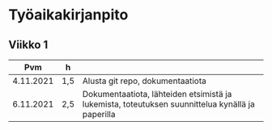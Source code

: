 # Työaikakirjanpito

## Viikko 1

Pvm       | h |  |
-----------|------|--------|
4.11.2021 | 1,5 | Alusta git repo, dokumentaatiota |
6.11.2021 | 2,5 | Dokumentaatiota, lähteiden etsimistä ja lukemista, toteutuksen suunnittelua kynällä ja paperilla |